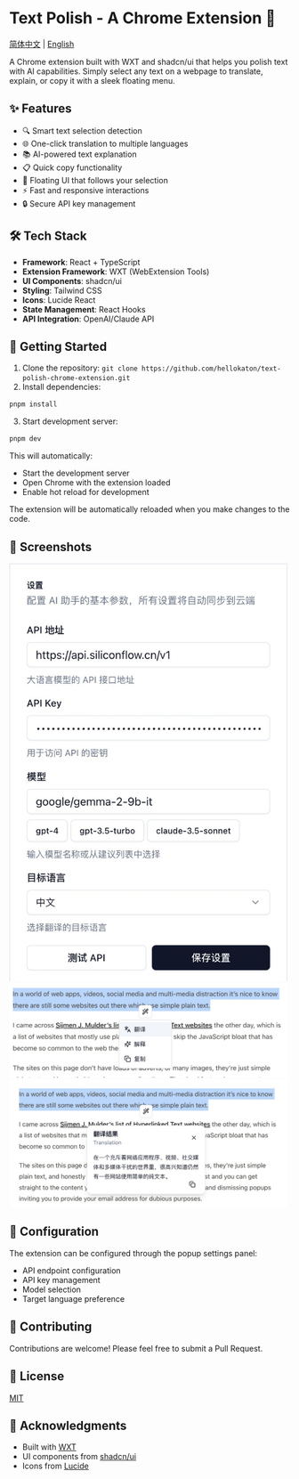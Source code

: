 # Text Polish - A Chrome Extension 🤖

[简体中文](./README.zh-CN.md) | [English](./README.md)

A Chrome extension built with WXT and shadcn/ui that helps you polish text with AI capabilities. Simply select any text on a webpage to translate, explain, or copy it with a sleek floating menu.

## ✨ Features

- 🔍 Smart text selection detection
- 🌐 One-click translation to multiple languages
- 📚 AI-powered text explanation
- 📋 Quick copy functionality
- 🎯 Floating UI that follows your selection
- ⚡ Fast and responsive interactions
- 🔒 Secure API key management

## 🛠️ Tech Stack

- **Framework**: React + TypeScript
- **Extension Framework**: WXT (WebExtension Tools)
- **UI Components**: shadcn/ui
- **Styling**: Tailwind CSS
- **Icons**: Lucide React
- **State Management**: React Hooks
- **API Integration**: OpenAI/Claude API

## 🚀 Getting Started

1. Clone the repository: `git clone https://github.com/hellokaton/text-polish-chrome-extension.git`
2. Install dependencies:

```bash
pnpm install
```

3. Start development server:

```bash
pnpm dev
```

This will automatically:

- Start the development server
- Open Chrome with the extension loaded
- Enable hot reload for development

The extension will be automatically reloaded when you make changes to the code.

## 📸 Screenshots

<img src="screenshots/Snipaste_1.jpg" width="500px" />
<img src="screenshots/Snipaste_2.jpg" width="500px" />
<img src="screenshots/Snipaste_3.jpg" width="500px" />

## 🔧 Configuration

The extension can be configured through the popup settings panel:

- API endpoint configuration
- API key management
- Model selection
- Target language preference

## 🤝 Contributing

Contributions are welcome! Please feel free to submit a Pull Request.

## 📝 License

[MIT](LICENSE)

## 🙏 Acknowledgments

- Built with [WXT](https://wxt.dev)
- UI components from [shadcn/ui](https://ui.shadcn.com)
- Icons from [Lucide](https://lucide.dev)
